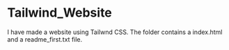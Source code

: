 # Tailwind_Website
I have made a website using Tailwnd CSS. The folder contains a index.html and a readme_first.txt file.
